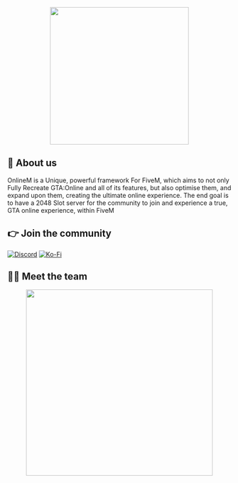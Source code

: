<p align="center">
  <img width="312" height="310" src="https://cdn.discordapp.com/attachments/836342197565521960/1065941449327255612/logo_transparent.png">
</p>

## 👋 About us
OnlineM is a Unique, powerful framework For FiveM, which aims to not only Fully Recreate GTA:Online and all of its features, but also optimise them, and expand upon them, creating the ultimate online experience. The end goal is to have a 2048 Slot server for the community to join and experience a true, GTA online experience, within FiveM

## 👉 Join the community
[![Discord](https://img.shields.io/badge/Discord-%237289DA.svg?style=for-the-badge&logo=discord&logoColor=white)](https://discord.gg/qbcore)
[![Ko-Fi](https://img.shields.io/badge/Ko--fi-F16061?style=for-the-badge&logo=ko-fi&logoColor=white)](https://ko-fi.com/kakarot)

## 👨‍💻 Meet the team
<p align="center">
 <a href=https://github.com/Mycroft-Studios><img width="420" src=https://github-readme-stats.vercel.app/api?username=Mycroft-Studios&count_private=true&show_icons=true&title_color=dc143c&text_color=ffffff&icon_color=dc143c&hide_border=true&bg_color=282a36&layout=compact&hide_title=false&hide_rank=false><a>
</p>
